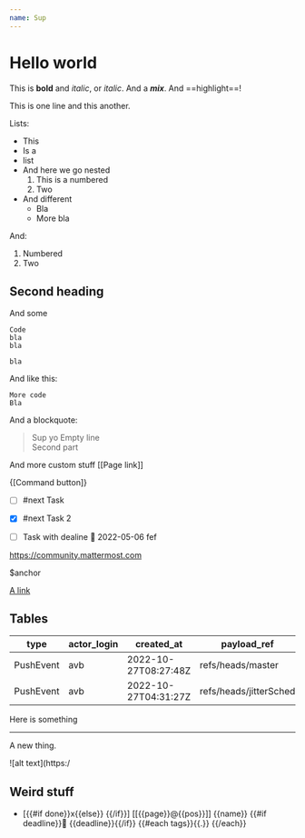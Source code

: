 ```yaml
---
name: Sup
---
```

# Hello world
This is **bold** and _italic_, or *italic*. And a **_mix_**. And ==highlight==!

This is one line
and this another.

Lists:
* This
* Is a 
* list
* And here we go nested
  1. This is a numbered
  2. Two
* And different
  * Bla
  * More bla

And:

1. Numbered
2. Two

## Second heading

And some

```
Code
bla
bla

bla
```

And like this:

    More code
    Bla

And a blockquote:

> Sup yo
> Empty line  
> Second part

<!-- this is a comment -->

And more custom stuff
[[Page link]]

{[Command button]}

* [ ] #next Task
* [x] #next Task 2
* [ ] Task with dealine 📅 2022-05-06 fef



https://community.mattermost.com

$anchor

[A link](https://silverbullet.md)

## Tables

|type     |actor_login|created_at          |payload_ref           |
|---------|--------|--------------------|----------------------|
|PushEvent|avb|2022-10-27T08:27:48Z|refs/heads/master     |
|PushEvent|avb|2022-10-27T04:31:27Z|refs/heads/jitterSched|


Here is something

---

A new thing. 

![alt text](https:/

## Weird stuff

* [{{#if done}}x{{else}} {{/if}}] [[{{page}}@{{pos}}]] {{name}} {{#if deadline}}📅 {{deadline}}{{/if}} {{#each tags}}{{.}} {{/each}}